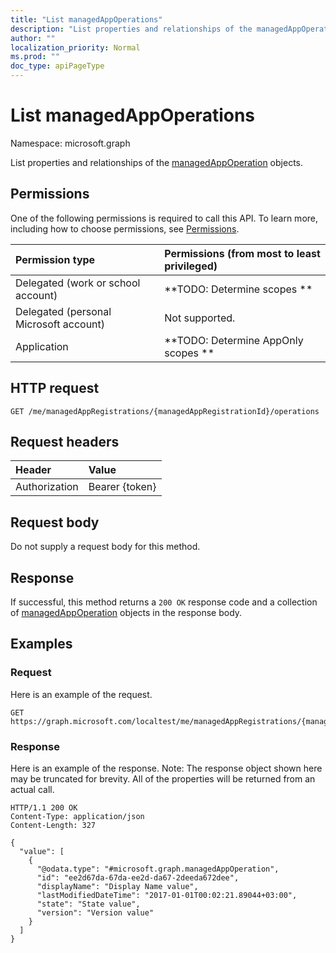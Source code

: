 ```yaml
---
title: "List managedAppOperations"
description: "List properties and relationships of the managedAppOperation objects."
author: ""
localization_priority: Normal
ms.prod: ""
doc_type: apiPageType
---
```


# List managedAppOperations

Namespace: microsoft.graph

List properties and relationships of the [managedAppOperation](../resources/managedappoperation.md) objects.

## Permissions
One of the following permissions is required to call this API. To learn more, including how to choose permissions, see [Permissions](/concepts/permissions-reference.md).

|Permission type|Permissions (from most to least privileged)|
|:---|:---|
|Delegated (work or school account)|**TODO: Determine scopes **|
|Delegated (personal Microsoft account)|Not supported.|
|Application|**TODO: Determine AppOnly scopes **|

## HTTP request
<!-- {
  "blockType": "ignored"
}
-->
``` http
GET /me/managedAppRegistrations/{managedAppRegistrationId}/operations
```

## Request headers
|Header|Value|
|:---|:---|
|Authorization|Bearer {token}|

## Request body
Do not supply a request body for this method.

## Response
If successful, this method returns a `200 OK` response code and a collection of [managedAppOperation](../resources/managedappoperation.md) objects in the response body.

## Examples

### Request
Here is an example of the request.
<!-- {
  "blockType": "request",
  "name": "get_managedappoperation"
}
-->
``` http
GET https://graph.microsoft.com/localtest/me/managedAppRegistrations/{managedAppRegistrationId}/operations
```

### Response
Here is an example of the response. Note: The response object shown here may be truncated for brevity. All of the properties will be returned from an actual call.
<!-- {
  "blockType": "response",
  "truncated": true,
  "@odata.type": "collection(microsoft.graph.managedappoperation)"
}
-->
``` http
HTTP/1.1 200 OK
Content-Type: application/json
Content-Length: 327

{
  "value": [
    {
      "@odata.type": "#microsoft.graph.managedAppOperation",
      "id": "ee2d67da-67da-ee2d-da67-2deeda672dee",
      "displayName": "Display Name value",
      "lastModifiedDateTime": "2017-01-01T00:02:21.89044+03:00",
      "state": "State value",
      "version": "Version value"
    }
  ]
}
```

